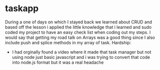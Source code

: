 # taskapp
During a one of days on which I stayed back we learned about CRUD and based off the lesson i applied the little knowledge that i learned and sudo coded my project to have an easy check list when coding out my steps. I would say that getting my road talk on Arrays was a good thing since I also include push and splice methods in my array of task. 
Hardship: 
- I had orginally found a video where it made that task manager but not using node just basic javascript and i was trying to convert that code into node.js format but it was a real headache
